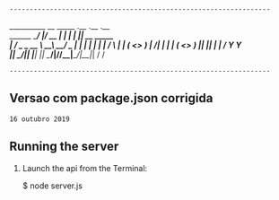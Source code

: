 
    ----------------------------------------------------------------- 
__________              __    _____      .__  .__  .__               
\______   \____________/  |__/ ____\____ |  | |  | |__|__ __  _____  
 |     ___/  _ \_  __ \   __\   __\/  _ \|  | |  | |  |  |  \/     \ 
 |    |  (  <_> )  | \/|  |  |  | (  <_> )  |_|  |_|  |  |  /  Y Y  \
 |____|   \____/|__|   |__|  |__|  \____/|____/____/__|____/|__|_|  /
                                                                  \/ 

    ----------------------------------------------------------------- 

## Versao com package.json corrigida
    16 outubro 2019




## Running the server


1) Launch the api from the Terminal:

    $ node server.js
